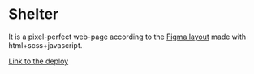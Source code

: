 # Shelter

It is a pixel-perfect web-page according to the [Figma layout](https://www.figma.com/file/9dy8VsmusiBnyQoM7y1uO8/shelter-dom-(Copy)?type=design&t=KlLLM4KXFlEoUwVJ-0) made with html+scss+javascript.

[Link to the deploy](https://saachko.github.io/shelter/)
